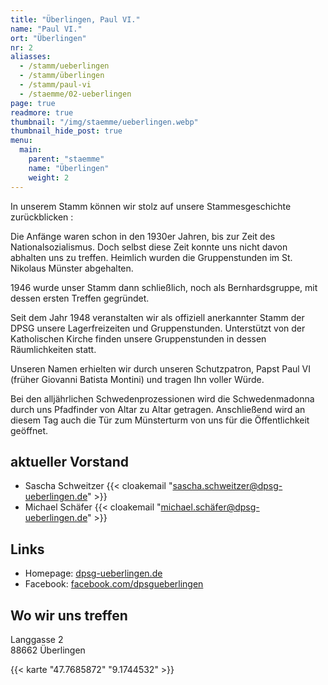 ```yaml
---
title: "Überlingen, Paul VI."
name: "Paul VI."
ort: "Überlingen"
nr: 2
aliasses:
  - /stamm/ueberlingen
  - /stamm/überlingen
  - /stamm/paul-vi
  - /staemme/02-ueberlingen
page: true
readmore: true
thumbnail: "/img/staemme/ueberlingen.webp"
thumbnail_hide_post: true
menu:
  main:
    parent: "staemme"
    name: "Überlingen"
    weight: 2
---
```

In unserem Stamm können wir stolz auf unsere Stammesgeschichte zurückblicken :

Die Anfänge waren schon in den 1930er Jahren, bis zur Zeit des Nationalsozialismus. Doch selbst diese Zeit konnte uns nicht davon abhalten uns zu treffen. Heimlich wurden die Gruppenstunden im St. Nikolaus Münster abgehalten.

1946 wurde unser Stamm dann schließlich, noch als Bernhardsgruppe, mit dessen ersten Treffen gegründet.

Seit dem Jahr 1948 veranstalten wir als offiziell anerkannter Stamm der DPSG unsere Lagerfreizeiten und Gruppenstunden. Unterstützt von der Katholischen Kirche finden unsere Gruppenstunden in dessen Räumlichkeiten statt.

Unseren Namen erhielten wir durch unseren Schutzpatron, Papst Paul VI (früher Giovanni Batista Montini) und tragen Ihn voller Würde.

Bei den alljährlichen Schwedenprozessionen wird die Schwedenmadonna durch uns Pfadfinder von Altar zu Altar getragen. Anschließend wird an diesem Tag auch die Tür zum Münsterturm von uns für die Öffentlichkeit geöffnet.

## aktueller Vorstand

* Sascha Schweitzer {{< cloakemail "sascha.schweitzer@dpsg-ueberlingen.de" >}}  
* Michael Schäfer {{< cloakemail "michael.schäfer@dpsg-ueberlingen.de" >}}

## Links

* Homepage: [dpsg-ueberlingen.de](http://dpsg-ueberlingen.de)
* Facebook: [facebook.com/dpsgueberlingen](https://www.facebook.com/dpsgueberlingen)

## Wo wir uns treffen

Langgasse 2  
88662 Überlingen  

{{< karte "47.7685872" "9.1744532" >}}
